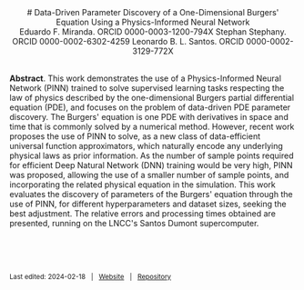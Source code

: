 <center>
# Data-Driven Parameter Discovery of a One-Dimensional Burgers' Equation Using a Physics-Informed Neural Network
</center>

<center>
Eduardo F. Miranda. ORCID 0000-0003-1200-794X  
Stephan Stephany. ORCID 0000-0002-6302-4259  
Leonardo B. L. Santos. ORCID 0000-0002-3129-772X  
</center>
<br>

**Abstract**. This work demonstrates the use of a Physics-Informed Neural Network (PINN) trained to solve supervised learning tasks respecting the law of physics described by the one-dimensional Burgers partial differential equation (PDE), and focuses on the problem of data-driven PDE parameter discovery. The Burgers' equation is one PDE with derivatives in space and time that is commonly solved by a numerical method. However, recent work proposes the use of PINN to solve, as a new class of data-efficient universal function approximators, which naturally encode any underlying physical laws as prior information. As the number of sample points required for efficient Deep Natural Network (DNN) training would be very high, PINN was proposed, allowing the use of a smaller number of sample points, and incorporating the related physical equation in the simulation. This work evaluates the discovery of parameters of the Burgers' equation through the use of PINN, for different hyperparameters and dataset sizes, seeking the best adjustment. The relative errors and processing times obtained are presented, running on the LNCC's Santos Dumont supercomputer.


<!--FOOTER--><br><br><br><small>
Last edited: 2024-02-18 &nbsp;&nbsp;|&nbsp;&nbsp;
[Website](http://efurlanm.github.io/425/) &nbsp;&nbsp;|&nbsp;&nbsp;
[Repository](https://github.com/efurlanm/425/)
</small>

